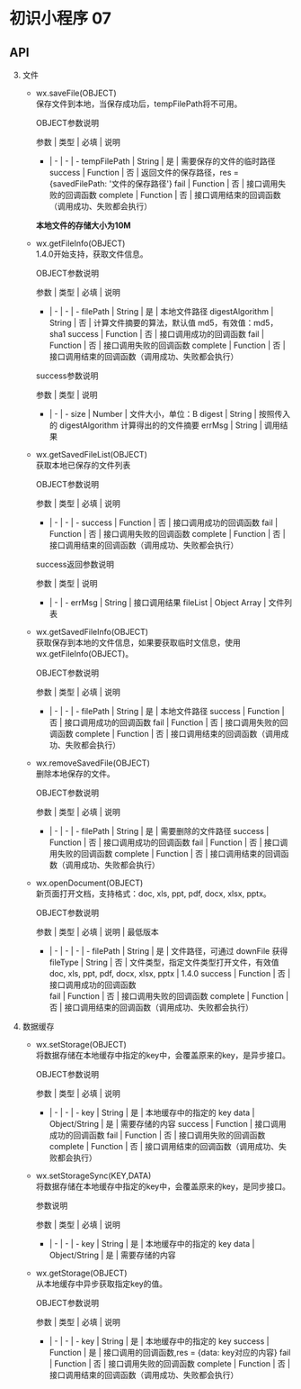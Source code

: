 # 初识小程序 07

## API

3.  文件

    - wx.saveFile(OBJECT)  
      保存文件到本地，当保存成功后，tempFilePath将不可用。

      OBJECT参数说明

      参数 | 类型 | 必填 | 说明
      - | - | - | -
      tempFilePath | String | 是 | 需要保存的文件的临时路径
      success | Function | 否 | 返回文件的保存路径，res = {savedFilePath: '文件的保存路径'}
      fail | Function | 否 | 接口调用失败的回调函数
      complete | Function | 否 | 接口调用结束的回调函数（调用成功、失败都会执行）

      **本地文件的存储大小为10M**

    - wx.getFileInfo(OBJECT)  
      1.4.0开始支持，获取文件信息。

      OBJECT参数说明

      参数 | 类型 | 必填 | 说明
      - | - | - | -
      filePath | String | 是 | 本地文件路径
      digestAlgorithm | String | 否 | 计算文件摘要的算法，默认值 md5，有效值：md5，sha1
      success | Function | 否 | 接口调用成功的回调函数
      fail | Function | 否 | 接口调用失败的回调函数
      complete | Function | 否 | 接口调用结束的回调函数（调用成功、失败都会执行）

      success参数说明

      参数 | 类型 | 说明
      - | - | -
      size | Number | 文件大小，单位：B
      digest | String | 按照传入的 digestAlgorithm 计算得出的的文件摘要
      errMsg | String | 调用结果

    - wx.getSavedFileList(OBJECT)  
      获取本地已保存的文件列表

      OBJECT参数说明

      参数 | 类型 | 必填 | 说明
      - | - | - | -
      success | Function | 否 | 接口调用成功的回调函数
      fail | Function | 否 | 接口调用失败的回调函数
      complete | Function | 否 | 接口调用结束的回调函数（调用成功、失败都会执行）

      success返回参数说明

      参数 | 类型 | 说明
      - | - | -
      errMsg | String | 接口调用结果
      fileList | Object Array | 文件列表

    - wx.getSavedFileInfo(OBJECT)  
      获取保存到本地的文件信息，如果要获取临时文信息，使用wx.getFileInfo(OBJECT)。

      OBJECT参数说明

      参数 | 类型 | 必填 | 说明
      - | - | - | -
      filePath | String | 是 | 本地文件路径
      success | Function | 否 | 接口调用成功的回调函数
      fail | Function | 否 | 接口调用失败的回调函数
      complete | Function | 否 | 接口调用结束的回调函数（调用成功、失败都会执行）

    - wx.removeSavedFile(OBJECT)  
      删除本地保存的文件。

      OBJECT参数说明

      参数 | 类型 | 必填 | 说明
      - | - | - | -
      filePath | String | 是 | 需要删除的文件路径
      success | Function | 否 | 接口调用成功的回调函数
      fail | Function | 否 | 接口调用失败的回调函数
      complete | Function | 否 | 接口调用结束的回调函数（调用成功、失败都会执行）

    - wx.openDocument(OBJECT)  
      新页面打开文档，支持格式：doc, xls, ppt, pdf, docx, xlsx, pptx。  

      OBJECT参数说明

      参数 | 类型 | 必填 | 说明 | 最低版本
      - | - | - | - | -
      filePath | String | 是 | 文件路径，可通过 downFile 获得	
      fileType | String | 否 | 文件类型，指定文件类型打开文件，有效值 doc, xls, ppt, pdf, docx, xlsx, pptx | 1.4.0
      success | Function | 否 | 接口调用成功的回调函数	
      fail | Function | 否 | 接口调用失败的回调函数	
      complete | Function | 否 | 接口调用结束的回调函数（调用成功、失败都会执行）

4.  数据缓存

    - wx.setStorage(OBJECT)  
      将数据存储在本地缓存中指定的key中，会覆盖原来的key，是异步接口。

      OBJECT参数说明

      参数 | 类型 | 必填 | 说明
      - | - | - | -
      key | String | 是 | 本地缓存中的指定的 key
      data | Object/String | 是 | 需要存储的内容
      success | Function | 	接口调用成功的回调函数
      fail | Function | 否 | 接口调用失败的回调函数
      complete | Function | 否 | 接口调用结束的回调函数（调用成功、失败都会执行）

    - wx.setStorageSync(KEY,DATA)  
      将数据存储在本地缓存中指定的key中，会覆盖原来的key，是同步接口。

      参数说明

      参数 | 类型 | 必填 | 说明
      - | - | - | -
      key | String | 是 | 本地缓存中的指定的 key
      data | Object/String | 是 | 需要存储的内容

    - wx.getStorage(OBJECT)  
      从本地缓存中异步获取指定key的值。

      OBJECT参数说明

      参数 | 类型 | 必填 | 说明
      - | - | - | -
      key | String | 是 | 本地缓存中的指定的 key
      success | Function | 是 | 接口调用的回调函数,res = {data: key对应的内容}
      fail | Function | 否 | 接口调用失败的回调函数
      complete | Function | 否 | 接口调用结束的回调函数（调用成功、失败都会执行）
